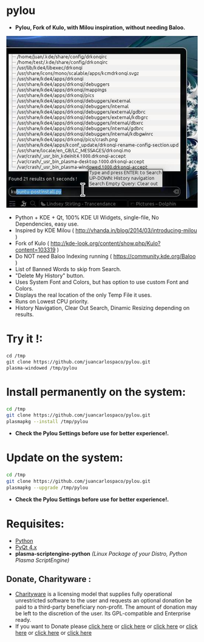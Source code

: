 pylou
=====

- **Pylou, Fork of Kulo, with Milou inspiration, without needing Baloo.**

![screenshot](https://raw.githubusercontent.com/juancarlospaco/pylou/master/temp.jpg)

- Python + KDE + Qt, 100% KDE UI Widgets, single-file, No Dependencies, easy use.
- Inspired by KDE Milou ( http://vhanda.in/blog/2014/03/introducing-milou )
- Fork of Kulo ( http://kde-look.org/content/show.php/Kulo?content=103319 )
- Do NOT need Baloo Indexing running ( https://community.kde.org/Baloo )
- List of Banned Words to skip from Search.
- "Delete My History" button.
- Uses System Font and Colors, but has option to use custom Font and Colors.
- Displays the real location of the only Temp File it uses.
- Runs on Lowest CPU priority.
- History Navigation, Clear Out Search, Dinamic Resizing depending on results.


# Try it !:

```
cd /tmp
git clone https://github.com/juancarlospaco/pylou.git
plasma-windowed /tmp/pylou
```


# Install permanently on the system:

```bash
cd /tmp
git clone https://github.com/juancarlospaco/pylou.git
plasmapkg --install /tmp/pylou
```
- **Check the Pylou Settings before use for better experience!.**


# Update on the system:

```bash
cd /tmp
git clone https://github.com/juancarlospaco/pylou.git
plasmapkg --upgrade /tmp/pylou
```
- **Check the Pylou Settings before use for better experience!.**


# Requisites:

- [Python](https://www.python.org "Python Homepage")
- [PyQt 4.x](http://www.riverbankcomputing.co.uk/software/pyqt/download5 "PyQt Homepage")
- **plasma-scriptengine-python**  *(Linux Package of your Distro, Python Plasma ScriptEngine)*


Donate, Charityware :
---------------------

- [Charityware](https://en.wikipedia.org/wiki/Donationware) is a licensing model that supplies fully operational unrestricted software to the user and requests an optional donation be paid to a third-party beneficiary non-profit. The amount of donation may be left to the discretion of the user. Its GPL-compatible and Enterprise ready.
- If you want to Donate please [click here](http://www.icrc.org/eng/donations/index.jsp) or [click here](http://www.atheistalliance.org/support-aai/donate) or [click here](http://www.msf.org/donate) or [click here](http://richarddawkins.net/) or [click here](http://www.supportunicef.org/) or [click here](http://www.amnesty.org/en/donate)
